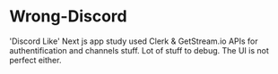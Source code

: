 # Wrong-Discord
'Discord Like' Next js app study
used Clerk & GetStream.io APIs for authentification and channels stuff.
Lot of stuff to debug. The UI is not perfect either.
